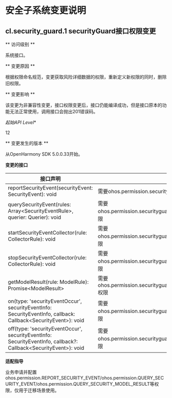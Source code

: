 # 安全子系统变更说明

## cl.security_guard.1 securityGuard接口权限变更

** 访问级别 **

系统接口。

** 变更原因 **

根据权限命名规范，变更获取风险详细数据的权限，重新定义新权限的同时，删除旧权限。

** 变更影响 **

该变更为非兼容性变更，接口权限变更后，接口仍能编译成功，但是接口原本的功能无法正常使用，调用接口会抛出201错误码。

*起始API Level**

12

** 变更发生的版本 **

从OpenHarmony SDK 5.0.0.33开始。

**变更的接口**

| 接口声明 | 变更前 | 变更后 |
| ------- | ----- | ------ |
| reportSecurityEvent(securityEvent: SecurityEvent): void | 需要ohos.permission.securityguard.REPORT_SECURITY_INFO权限 | 需要ohos.permission.REPORT_SECURITY_EVENT权限 |
| querySecurityEvent(rules: Array&lt;SecurityEventRule&gt;, querier: Querier): void | 需要ohos.permission.securityguard.REQUEST_SECURITY_EVENT_INFO权限 | 需要ohos.permission.QUERY_SECURITY_EVENT权限 |
| startSecurityEventCollector(rule: CollectorRule): void | 需要ohos.permission.securityguard.REQUEST_SECURITY_EVENT_INFO权限 | 需要ohos.permission.QUERY_SECURITY_EVENT权限 |
| stopSecurityEventCollector(rule: CollectorRule): void | 需要ohos.permission.securityguard.REQUEST_SECURITY_EVENT_INFO权限 | 需要ohos.permission.QUERY_SECURITY_EVENT权限 |
| getModelResult(rule: ModelRule): Promise&lt;ModelResult&gt; | 需要ohos.permission.securityguard.REQUEST_SECURITY_MODEL_RESULT权限 | 需要ohos.permission.QUERY_SECURITY_MODEL_RESULT权限 |
| on(type: 'securityEventOccur', securityEventInfo: SecurityEventInfo, callback: Callback&lt;SecurityEvent&gt;): void | 需要ohos.permission.securityguard.REQUEST_SECURITY_EVENT_INFO权限 | 需要ohos.permission.QUERY_SECURITY_EVENT权限 |
| off(type: 'securityEventOccur', securityEventInfo: SecurityEventInfo, callback?: Callback&lt;SecurityEvent&gt;): void | 需要ohos.permission.securityguard.REQUEST_SECURITY_EVENT_INFO权限 | 需要ohos.permission.QUERY_SECURITY_EVENT权限 |

**适配指导**

业务申请并配置ohos.permission.REPORT_SECURITY_EVENT/ohos.permission.QUERY_SECURITY_EVENT/ohos.permission.QUERY_SECURITY_MODEL_RESULT等权限，仅用于迁移场景使用。